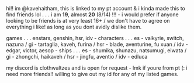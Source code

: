 hi!! im @kavehaitham, this is linked to my pt account & i kinda made this to find friends lol . . .
i am **19**, almost **20** (8/14) !!! - i would prefer if anyone looking to be friends is at very least 16+
/ we don't have to agree on everything i like! as long as you dont avidly dislike them.

games . . . enstars, genshin, hsr, idv -
characters . . . es - valkyrie, switch, nazuna / gi - tartaglia, kaveh, furina / hsr - blade, aventurine, fu xuan / idv - edgar, victor, aesop -
ships . . . es - shumika, shunazu, natsumugi, eiwata / gi - zhongchi, haikaveh / hsr - jingfu, aventio / idv - edluca

my discord is clothwaltzes and is open for request - lmk if youre from pt (: i need more friends!! willing to give out my id for any of my listed games.
